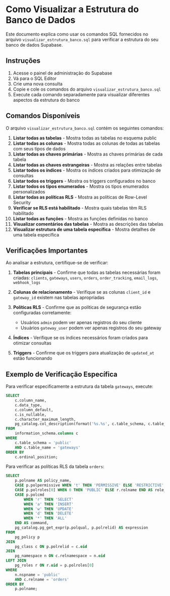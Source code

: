 # Como Visualizar a Estrutura do Banco de Dados

Este documento explica como usar os comandos SQL fornecidos no arquivo `visualizar_estrutura_banco.sql` para verificar a estrutura do seu banco de dados Supabase.

## Instruções

1. Acesse o painel de administração do Supabase
2. Vá para o SQL Editor
3. Crie uma nova consulta
4. Copie e cole os comandos do arquivo `visualizar_estrutura_banco.sql`
5. Execute cada comando separadamente para visualizar diferentes aspectos da estrutura do banco

## Comandos Disponíveis

O arquivo `visualizar_estrutura_banco.sql` contém os seguintes comandos:

1. **Listar todas as tabelas** - Mostra todas as tabelas no esquema public
2. **Listar todas as colunas** - Mostra todas as colunas de todas as tabelas com seus tipos de dados
3. **Listar todas as chaves primárias** - Mostra as chaves primárias de cada tabela
4. **Listar todas as chaves estrangeiras** - Mostra as relações entre tabelas
5. **Listar todos os índices** - Mostra os índices criados para otimização de consultas
6. **Listar todos os triggers** - Mostra os triggers configurados no banco
7. **Listar todos os tipos enumerados** - Mostra os tipos enumerados personalizados
8. **Listar todas as políticas RLS** - Mostra as políticas de Row-Level Security
9. **Verificar se RLS está habilitado** - Mostra quais tabelas têm RLS habilitado
10. **Listar todas as funções** - Mostra as funções definidas no banco
11. **Visualizar comentários das tabelas** - Mostra as descrições das tabelas
12. **Visualizar estrutura de uma tabela específica** - Mostra detalhes de uma tabela específica

## Verificações Importantes

Ao analisar a estrutura, certifique-se de verificar:

1. **Tabelas principais** - Confirme que todas as tabelas necessárias foram criadas: `clients`, `gateways`, `users`, `orders`, `order_tracking`, `email_logs`, `webhook_logs`

2. **Colunas de relacionamento** - Verifique se as colunas `client_id` e `gateway_id` existem nas tabelas apropriadas

3. **Políticas RLS** - Confirme que as políticas de segurança estão configuradas corretamente:
   - Usuários `admin` podem ver apenas registros do seu cliente
   - Usuários `gateway_user` podem ver apenas registros do seu gateway

4. **Índices** - Verifique se os índices necessários foram criados para otimizar consultas

5. **Triggers** - Confirme que os triggers para atualização de `updated_at` estão funcionando

## Exemplo de Verificação Específica

Para verificar especificamente a estrutura da tabela `gateways`, execute:

```sql
SELECT
    c.column_name,
    c.data_type,
    c.column_default,
    c.is_nullable,
    c.character_maximum_length,
    pg_catalog.col_description(format('%s.%s', c.table_schema, c.table_name)::regclass::oid, c.ordinal_position) as column_description
FROM
    information_schema.columns c
WHERE
    c.table_schema = 'public'
    AND c.table_name = 'gateways'
ORDER BY
    c.ordinal_position;
```

Para verificar as políticas RLS da tabela `orders`:

```sql
SELECT
    p.polname AS policy_name,
    CASE p.polpermissive WHEN 't' THEN 'PERMISSIVE' ELSE 'RESTRICTIVE' END AS permissive,
    CASE p.polroles[0] WHEN 0 THEN 'PUBLIC' ELSE r.rolname END AS role_name,
    CASE p.polcmd
        WHEN 'r' THEN 'SELECT'
        WHEN 'a' THEN 'INSERT'
        WHEN 'w' THEN 'UPDATE'
        WHEN 'd' THEN 'DELETE'
        WHEN '*' THEN 'ALL'
    END AS command,
    pg_catalog.pg_get_expr(p.polqual, p.polrelid) AS expression
FROM
    pg_policy p
JOIN
    pg_class c ON p.polrelid = c.oid
JOIN
    pg_namespace n ON c.relnamespace = n.oid
LEFT JOIN
    pg_roles r ON r.oid = p.polroles[0]
WHERE
    n.nspname = 'public'
    AND c.relname = 'orders'
ORDER BY
    p.polname;